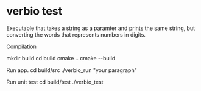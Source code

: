 # verbio test

Executable that takes a string as a paramter and prints the same string, but converting the words that represents numbers in digits.


Compilation

mkdir build
cd build
cmake ..
cmake --build

Run app.
cd build/src
./verbio_run "your paragraph"

Run unit test
cd build/test
./verbio_test
